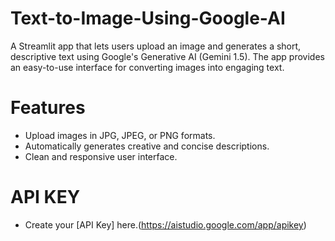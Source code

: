 # Text-to-Image-Using-Google-AI
A Streamlit app that lets users upload an image and generates a short, descriptive text using Google's Generative AI (Gemini 1.5). The app provides an easy-to-use interface for converting images into engaging text.

# Features
- Upload images in JPG, JPEG, or PNG formats.
- Automatically generates creative and concise descriptions.
- Clean and responsive user interface.

# API KEY
- Create your [API Key] here.(https://aistudio.google.com/app/apikey)

